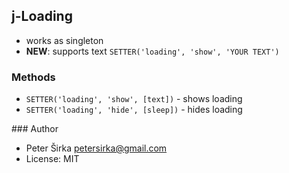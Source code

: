 ## j-Loading

- works as singleton
- __NEW__: supports text `SETTER('loading', 'show', 'YOUR TEXT')`

### Methods

- `SETTER('loading', 'show', [text])` - shows loading
- `SETTER('loading', 'hide', [sleep])` - hides loading

### Author

- Peter Širka <petersirka@gmail.com>
- License: MIT